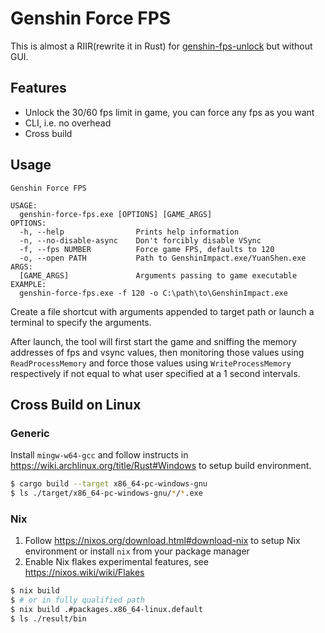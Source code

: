 # Genshin Force FPS

This is almost a RIIR(rewrite it in Rust) for [genshin-fps-unlock](https://github.com/34736384/genshin-fps-unlock) but without GUI.

## Features
- Unlock the 30/60 fps limit in game, you can force any fps as you want
- CLI, i.e. no overhead
- Cross build

## Usage

```
Genshin Force FPS

USAGE:
  genshin-force-fps.exe [OPTIONS] [GAME_ARGS]
OPTIONS:
  -h, --help                Prints help information
  -n, --no-disable-async    Don't forcibly disable VSync
  -f, --fps NUMBER          Force game FPS, defaults to 120
  -o, --open PATH           Path to GenshinImpact.exe/YuanShen.exe
ARGS:
  [GAME_ARGS]               Arguments passing to game executable
EXAMPLE:
  genshin-force-fps.exe -f 120 -o C:\path\to\GenshinImpact.exe
```

Create a file shortcut with arguments appended to target path or launch a terminal to specify the arguments.

After launch, the tool will first start the game and sniffing the memory addresses of fps and vsync values, then monitoring those values using `ReadProcessMemory` and force those values using `WriteProcessMemory` respectively if not equal to what user specified at a 1 second intervals.

## Cross Build on Linux

### Generic

Install `mingw-w64-gcc` and follow instructs in https://wiki.archlinux.org/title/Rust#Windows to setup build environment.

```bash
$ cargo build --target x86_64-pc-windows-gnu
$ ls ./target/x86_64-pc-windows-gnu/*/*.exe
```

### Nix

1. Follow https://nixos.org/download.html#download-nix to setup Nix environment or install `nix` from your package manager
2. Enable Nix flakes experimental features, see https://nixos.wiki/wiki/Flakes

```bash
$ nix build
$ # or in fully qualified path
$ nix build .#packages.x86_64-linux.default
$ ls ./result/bin
```
